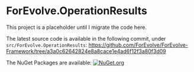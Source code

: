 # ForEvolve.OperationResults

This project is a placeholder until I migrate the code here.

The latest source code is available in the following commit, under `src/ForEvolve.OperationResults`:
https://github.com/ForEvolve/ForEvolve-Framework/tree/a3a0c62642824e8a8cace1e4ad6f12f3a80f3d09

The NuGet Packages are available:
[![NuGet.org](https://img.shields.io/nuget/vpre/ForEvolve.OperationResults)](https://www.nuget.org/packages/ForEvolve.OperationResults/) 
